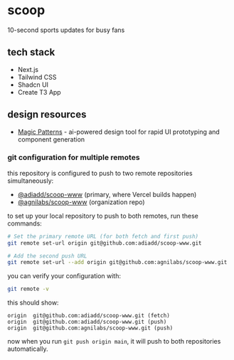 # scoop

10-second sports updates for busy fans

## tech stack

- Next.js
- Tailwind CSS
- Shadcn UI
- Create T3 App

## design resources

- [Magic Patterns](https://www.magicpatterns.com) - ai-powered design tool for rapid UI prototyping and component generation

### git configuration for multiple remotes

this repository is configured to push to two remote repositories simultaneously:

- [@adiadd/scoop-www](https://github.com/adiadd/scoop-www) (primary, where Vercel builds happen)
- [@agnilabs/scoop-www](https://github.com/agnilabs/scoop-www) (organization repo)

to set up your local repository to push to both remotes, run these commands:

```bash
# Set the primary remote URL (for both fetch and first push)
git remote set-url origin git@github.com:adiadd/scoop-www.git

# Add the second push URL
git remote set-url --add origin git@github.com:agnilabs/scoop-www.git
```

you can verify your configuration with:

```bash
git remote -v
```

this should show:

```
origin  git@github.com:adiadd/scoop-www.git (fetch)
origin  git@github.com:adiadd/scoop-www.git (push)
origin  git@github.com:agnilabs/scoop-www.git (push)
```

now when you run `git push origin main`, it will push to both repositories automatically.
